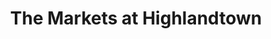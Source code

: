 ---
title: "The Markets at Highlandtown"
url: /baltimore/the-markets-at-highlandtown/
shop: supermarket
---
